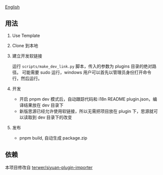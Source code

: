 [English](README_en_US.md)

## 用法

1. Use Template

2. Clone 到本地

3. 建立开发软链接

    运行 `scripts/make_dev_link.py` 脚本，传入的参数为 plugins 目录的绝对路径。
    可能需要 sudo 运行，windows 用户可以首先以管理员身份打开命令行，然后运行。

4. 开发

    - 开启 pnpm dev 模式后，自动跟踪代码和 i18n README plugin.json，编译结果放在 dev 目录下
    - 新版思源已经允许使用软链接，所以无需把项目放在 plugin 下，思源就可以读取到 dev 目录下的改变

5. 发布

    - pnpm build, 自动生成 package.zip


## 依赖

本项目修改自 [terwer/siyuan-plugin-importer](https://github.com/terwer/siyuan-plugin-importer)

